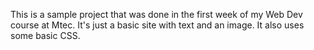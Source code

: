 This is a sample project that was done in the first week of my Web Dev course at Mtec. 
It's just a basic site with text and an image. It also uses some basic CSS. 